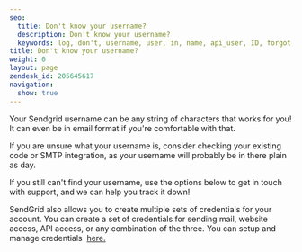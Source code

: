 ```yaml
---
seo:
  title: Don't know your username? 
  description: Don't know your username? 
  keywords: log, don't, username, user, in, name, api_user, ID, forgot, know, my
title: Don't know your username? 
weight: 0
layout: page
zendesk_id: 205645617
navigation:
  show: true
---
```


Your Sendgrid username can be any string of characters that works for you! It can even be in email format if you're comfortable with that.&nbsp;

If you are unsure what your username is, consider checking your existing code or SMTP integration, as your username will probably be in there plain as day.&nbsp;

If you still can't find your username, use the options below to get in touch with support, and we can help you track it down!&nbsp;

SendGrid also allows you to create multiple sets of credentials for your account. You can create a set of credentials for sending mail, website access, API access, or any combination of the three. You can setup and manage credentials&nbsp; [here.](https://app.sendgrid.com/credentials)

